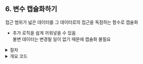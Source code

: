 ## 6. 변수 캡슐화하기

접근 범위가 넓은 데이터를 그 데이터로의 접근을 독점하는 함수로 캡슐화<br />
- 추가 로직을 쉽게 끼워넣을 수 있음<br />
불변 데이터는 변경될 일이 없기 때문에 캡슐화 불필요

<details>
<summary>절차</summary>

1. 변수의 접근과 갱신을 전담하는 함수 선언<br />
2. 정적 검사 수행<br />
3. 변수에 직접 참조하던 부분을 모두 캡슐화 함수 호출로 수정<br />
4. 수정할 때마다 테스트<br />
5. 변수의 접근 범위를 제한<br />
- 같은 모듈로 옮기고 접근함수만 export<br />
6. 테스트<br />
7. 원본 데이터의 변경이 필요할 때<br />
- getter에서 데이터 복제 후 전달<br />
- 레코드 캡슐화하기 (클레스로 감싸기)<br />
- **주의** nested object일 경우 불충분할 수 있음

</details>

<details>
<summary>개요 코드</summary>

```js
let defaultAgreements = [
    {
        id: 'prvsNum1',
        isRequired: true,
        label: '주민등록번호 수집, 이용 및 제공 동의',
        subList: null,
        link: '/#',
        isChecked: false,
        category: AGREEMENT_CATEGORY.MAC
    },
    {
        id: 'prvsNum2',
        isRequired: true,
        label: '온라인서비스 이용약관 동의',
        subList: null,
        link: '/#',
        isChecked: false,
        category: AGREEMENT_CATEGORY.MAC
    },
    {
        id: 'prvsNum3',
        isRequired: true,
        label: '여신거래 기본약관 동의',
        subList: null,
        link: '/#',
        isChecked: false,
        category: AGREEMENT_CATEGORY.MAC
    },
    {
        id: 'prvsNum4',
        isRequired: true,
        label: '전자금융 기본약관 동의',
        subList: null,
        link: '/#',
        isChecked: false,
        category: AGREEMENT_CATEGORY.MAC
    },
    {
        id: 'prvsNum5',
        isRequired: true,
        label: '개인정보 수집 및 이용 동의',
        subList: null,
        link: '/#',
        isChecked: false,
        category: AGREEMENT_CATEGORY.MAC
    },
    {
        id: 'prvsNum6',
        isRequired: true,
        label: '자동이체약관 동의',
        subList: null,
        link: '/#',
        isChecked: false,
        category: AGREEMENT_CATEGORY.MAC
    },
    {
        id: 'prvsNum7',
        isRequired: true,
        label: '개인정보 조회 동의',
        subList: null,
        link: '/#',
        isChecked: false,
        category: AGREEMENT_CATEGORY.MAC
    }
]

// :(
class Agreements {
    constructor() {
        this._agreements = defaultAgreements
    }

    get agreements() {return this._agreements}
    setAgreements(arg) {this._agreements = arg}

    // 약관 하나 체크
    handleAgreementChange(id) {
        this.agreements.some((item) => {
            if (item.id === id) {
                item.isChecked = !item.isChecked
            }
            return item.id === id
        })
    }

    // 약관 전체 동의
    handleAgreementAllChange() {
        this.agreements.forEach((item) => {
            item.isChecked = true
        })
    }
}

// :)
const agreements = () => cloneDeep(defaultAgreements)

class Agreements {
    constructor() {
        this._agreements = agreements()
    }

    get agreements() {return this._agreements}
    setAgreements(arg) {this._agreements = arg}

    // 약관 하나 체크
    handleAgreementChange(id) {
        this.agreements.some((item) => {
            if (item.id === id) {
                item.isChecked = !item.isChecked
            }
            return item.id === id
        })
    }

    // 약관 전체 동의
    handleAgreementAllChange() {
        const nextList = this.agreements.map((item) => {
            item.isChecked = true
            return item
        })
        this.setAgreements(nextList)
    }
}
```

</details>